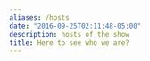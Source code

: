 ```yaml
---
aliases: /hosts
date: "2016-09-25T02:11:48-05:00"
description: hosts of the show
title: Here to see who we are?
---
```



